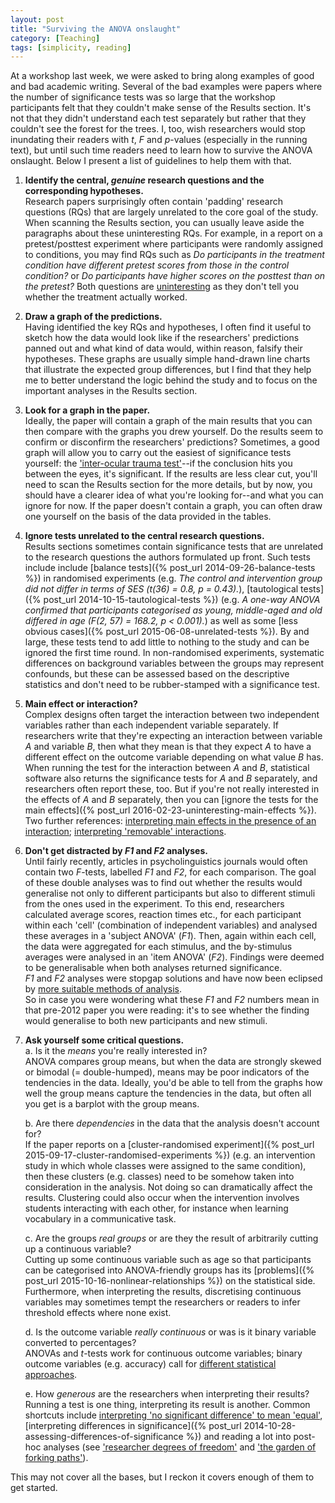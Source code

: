 ```yaml
---
layout: post
title: "Surviving the ANOVA onslaught"
category: [Teaching]
tags: [simplicity, reading]
---
```


At a workshop last week, we were asked to bring along examples of good and bad academic writing.
Several of the bad examples were papers where the number of significance tests was so large
that the workshop participants felt that they couldn't make sense of the Results section.
It's not that they didn't understand each test separately
but rather that they couldn't see the forest for the trees.
I, too, wish researchers would stop inundating their readers with _t_, _F_ and _p_-values (especially in the running text),
but until such time readers need to learn how to survive the ANOVA onslaught.
Below I present a list of guidelines to help them with that.

<!--more-->

 1. **Identify the central, _genuine_ research questions and the corresponding hypotheses.**  
 Research papers surprisingly often contain 'padding' research questions (RQs)
 that are largely unrelated to the core goal of the study. 
 When scanning the Results section, you can usually leave aside the paragraphs about these uninteresting RQs. 
 For example, in a report on a pretest/posttest experiment 
 where participants were randomly assigned to conditions,
 you may find RQs such as _Do participants in the treatment condition have different pretest scores from those in the control condition?_
 or _Do participants have higher scores on the posttest than on the pretest?_
 Both questions are [uninteresting](http://www.ssllt.amu.edu.pl/images/vol.5.no.1/SSLLT%205%281%29%20135-152%20Vanhove.pdf#page=5) 
 as they don't tell you whether the treatment actually worked.
 
 2. **Draw a graph of the predictions.**  
 Having identified the key RQs and hypotheses, 
 I often find it useful to sketch 
 how the data would look like if the researchers' predictions panned out
 and what kind of data would, within reason, falsify their hypotheses.
 These graphs are usually simple hand-drawn line charts that illustrate the expected group differences,
 but I find that they help me to better understand the logic behind the study
 and to focus on the important analyses in the Results section.
 
 3. **Look for a graph in the paper.**  
 Ideally, the paper will contain a graph of the main results that you can then compare with the graphs you drew yourself.
 Do the results seem to confirm or disconfirm the researchers' predictions?
 Sometimes, a good graph will allow you to carry out the easiest of significance tests yourself: the ['inter-ocular trauma test'](http://www.johndcook.com/blog/2009/08/31/the-iot-test/)--if the conclusion hits you between the eyes, it's significant.
 If the results are less clear cut, you'll need to scan the Results section for the more details,
 but by now, you should have a clearer idea of what you're looking for--and what you can ignore for now.
 If the paper doesn't contain a graph, you can often draw one yourself on the basis of the data provided in the tables.
 
 4. **Ignore tests unrelated to the central research questions.**  
 Results sections sometimes contain significance tests that are unrelated to the research questions the authors formulated up front.
 Such tests include include 
 [balance tests]({% post_url 2014-09-26-balance-tests %}) in randomised experiments 
 (e.g. _The control and intervention group did not differ in terms of SES (t(36) = 0.8, p = 0.43)._),
 [tautological tests]({% post_url 2014-10-15-tautological-tests %})
 (e.g. _A one-way ANOVA confirmed that participants categorised as young, middle-aged and old differed in age (F(2, 57) = 168.2, p < 0.001)._)
 as well as some [less obvious cases]({% post_url 2015-06-08-unrelated-tests %}).
 By and large, these tests tend to add little to nothing to the study and can be ignored
 the first time round.
 In non-randomised experiments, systematic differences on background variables 
 between the groups may represent confounds, but these can be assessed
 based on the descriptive statistics and don't need to be rubber-stamped with a significance test.
 
 5. **Main effect or interaction?**  
 Complex designs often target the interaction between two independent variables
 rather than each independent variable separately.
 If researchers write that they're expecting an interaction between variable _A_ and variable _B_,
 then what they mean is that they expect _A_ to have a different effect on the outcome variable
 depending on what value _B_ has.
 When running the test for the interaction between _A_ and _B_,
 statistical software also returns the significance tests
 for _A_ and _B_ separately, and researchers often report these, too.
 But if you're not really interested in the effects of _A_ and _B_ separately,
 then you can [ignore the tests for the main effects]({% post_url 2016-02-23-uninteresting-main-effects %}).  
 Two further references: [interpreting main effects in the presence of an interaction](http://www.theanalysisfactor.com/interpret-main-effects-interaction/); [interpreting 'removable' interactions](http://www.ncbi.nlm.nih.gov/pmc/articles/PMC3267935/).
 
 6. **Don't get distracted by _F1_ and _F2_ analyses.**  
 Until fairly recently, articles in psycholinguistics journals would often contain two _F_-tests, 
 labelled _F1_ and _F2_, for each comparison.
 The goal of these double analyses was to find out 
 whether the results would generalise not only to different participants
 but also to different stimuli from the ones used in the experiment.
 To this end, researchers calculated average scores, reaction times etc., 
 for each participant within each 'cell' (combination of independent variables)
 and analysed these averages in a 'subject ANOVA' (_F1_).
 Then, again within each cell, the data were aggregated for each stimulus,
 and the by-stimulus averages were analysed in an 'item ANOVA' (_F2_).
 Findings were deemed to be generalisable when both analyses returned significance.  
 _F1_ and _F2_ analyses were stopgap solutions 
 and have now been eclipsed by [more suitable methods of analysis](http://dx.doi.org/10.1016/j.jml.2007.12.005).  
 So in case you were wondering what these _F1_ and _F2_ numbers mean in that pre-2012 paper you were reading:
 it's to see whether the finding would generalise to both new participants and new stimuli.
 
 7. **Ask yourself some critical questions.**  
      a. Is it the _means_ you're really interested in?  
      ANOVA compares group means, but when the data are strongly skewed or bimodal (= double-humped),
      means may be poor indicators of the tendencies in the data.
      Ideally, you'd be able to tell from the graphs how well the group means capture the tendencies in the data,
      but often all you get is a barplot with the group means.
      
      b. Are there _dependencies_ in the data that the analysis doesn't account for?  
      If the paper reports on a [cluster-randomised experiment]({% post_url 2015-09-17-cluster-randomised-experiments %}) 
      (e.g. an intervention study in which whole classes were assigned to the same condition),
      then these clusters (e.g. classes) need to be somehow taken into consideration in the analysis.
      Not doing so can dramatically affect the results.
      Clustering could also occur when the intervention involves students interacting with each other, 
      for instance when learning vocabulary in a communicative task.
      
      c. Are the groups _real groups_ or are they the result of arbitrarily cutting up a continuous variable?  
      Cutting up some continuous variable such as age so that participants can be categorised into ANOVA-friendly groups
      has its [problems]({% post_url 2015-10-16-nonlinear-relationships %}) on the statistical side.
      Furthermore, when interpreting the results, discretising continuous variables may sometimes tempt the researchers or readers
      to infer threshold effects where none exist.
      
      d. Is the outcome variable _really continuous_ or was is it binary variable converted to percentages?  
      ANOVAs and _t_-tests work for continuous outcome variables;
      binary outcome variables (e.g. accuracy) call for [different statistical approaches](http://www.ncbi.nlm.nih.gov/pmc/articles/PMC2613284/).
      
      e. How _generous_ are the researchers when interpreting their results?  
      Running a test is one thing, interpreting its result is another.
      Common shortcuts include 
      [interpreting 'no significant difference' to mean 'equal'](http://www.phil.vt.edu/dmayo/personal_website/Schmidt_StatSigTesting.pdf#page=12),
      [interpreting differences in significance]({% post_url 2014-10-28-assessing-differences-of-significance %}) and
      reading a lot into post-hoc analyses (see ['researcher degrees of freedom'](http://dx.doi.org/10.1177/0956797611417632) 
      and ['the garden of forking paths'](http://www.stat.columbia.edu/~gelman/research/unpublished/p_hacking.pdf)).
      
This may not cover all the bases, but I reckon it covers enough of them to get started.
